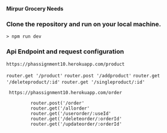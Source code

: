 **Mirpur Grocery Needs**

### Clone the repository and run on your local machine.

    > npm run dev

### Api Endpoint and request configuration

`https://phassignment10.herokuapp.com/product`

`router.get '/product'`
`router.post '/addproduct'`
`router.get '/deleteproduct/:id'`
`router.get '/singleproduct/:id'`

     https://phassignment10.herokuapp.com/order

             router.post('/order'
             router.get('/allorder'
             router.get('/userorder/:useId'
             router.get('/deleteorder/:orderId'
             router.get('/updateorder/:orderId'
